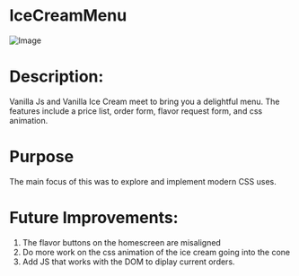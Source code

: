 # IceCreamMenu

![Image](horrormoviesnapshot.png)

# Description: 
Vanilla Js and Vanilla Ice Cream meet to bring you a delightful menu.  The features include a price list, order form, flavor request form, and css animation. 

# Purpose
The main focus of this was to explore and implement modern CSS uses.

# Future Improvements: 
1. The flavor buttons on the homescreen are misaligned
2. Do more work on the css animation of the ice cream going into the cone 
3. Add JS that works with the DOM to diplay current orders.  
